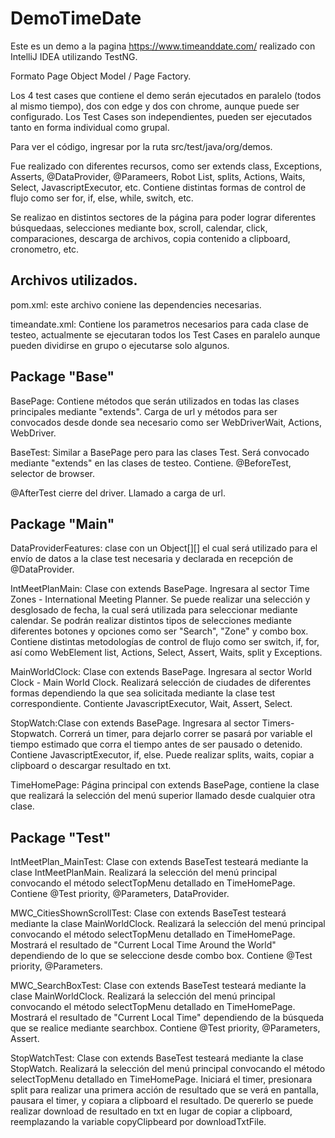 # DemoTimeDate

Este es un demo a la pagina https://www.timeanddate.com/ realizado con IntelliJ IDEA utilizando TestNG.

Formato Page Object Model / Page Factory.

Los 4 test cases que contiene el demo serán ejecutados en paralelo (todos al mismo tiempo), dos con edge y dos con chrome, aunque puede ser configurado. Los Test Cases son independientes, pueden ser ejecutados tanto en forma individual como grupal.

Para ver el código, ingresar por la ruta src/test/java/org/demos.

Fue realizado con diferentes recursos, como ser extends class, Exceptions, Asserts, @DataProvider, @Parameers, Robot List, splits, Actions, Waits, Select, JavascriptExecutor, etc.
Contiene distintas formas de control de flujo como ser for, if, else, while, switch, etc.

Se realizao en distintos sectores de la página para poder lograr diferentes búsquedaas, selecciones mediante box, scroll, calendar, click, comparaciones, descarga de archivos, copia contenido a clipboard, cronometro, etc.

Archivos utilizados.
-------------------
pom.xml: este archivo coniene las dependencies necesarias.

timeandate.xml: Contiene los parametros necesarios para cada clase de testeo, actualmente se ejecutaran todos los Test Cases en paralelo aunque pueden dividirse en grupo o ejecutarse solo algunos.



Package "Base"
-------------
BasePage: Contiene métodos que serán utilizados en todas las clases principales mediante "extends".
Carga de url y métodos para ser convocados desde donde sea necesario como ser WebDriverWait, Actions, WebDriver.

BaseTest: Similar a BasePage pero para las clases Test.
Será convocado mediante "extends" en las clases de testeo.
Contiene. 
@BeforeTest, selector de browser.

@AfterTest cierre del driver.
Llamado a carga de url.



Package "Main"
-------------

DataProviderFeatures: clase con un Object[][] el cual será utilizado para el envío de datos a la clase test necesaria y declarada en recepción de @DataProvider.
 
IntMeetPlanMain: Clase con extends BasePage. Ingresara al sector Time Zones - International Meeting Planner.
Se puede realizar una selección y desglosado de fecha, la cual será utilizada para seleccionar mediante calendar.
Se podrán realizar distintos tipos de selecciones mediante diferentes botones y opciones como ser "Search", "Zone" y combo box.
Contiene distintas metodologías de control de flujo como ser switch, if, for, así como WebElement list, Actions, Select, Assert, Waits, split y Exceptions.

MainWorldClock: Clase con extends BasePage. Ingresara al sector World Clock - Main World Clock.
Realizará selección de ciudades de diferentes formas dependiendo la que sea solicitada mediante la clase test correspondiente.
Contiente JavascriptExecutor, Wait, Assert, Select.

StopWatch:Clase con extends BasePage. Ingresara al sector Timers- Stopwatch.
Correrá un timer, para dejarlo correr se pasará por variable el tiempo estimado que corra el tiempo antes de ser pausado o detenido.
Contiene JavascriptExecutor, if, else.
Puede realizar splits, waits, copiar a clipboard o descargar resultado en txt.

TimeHomePage: Página principal con extends BasePage, contiene la clase que realizará la selección del menú superior llamado desde cualquier otra clase.



Package "Test"
--------------

IntMeetPlan_MainTest: Clase con extends BaseTest testeará mediante la clase IntMeetPlanMain.
Realizará la selección del menú principal convocando el método selectTopMenu detallado en TimeHomePage.
Contiene @Test priority, @Parameters, DataProvider.

MWC_CitiesShownScrollTest: Clase con extends BaseTest testeará mediante la clase MainWorldClock.
Realizará la selección del menú principal convocando el método selectTopMenu detallado en TimeHomePage.
Mostrará el resultado de "Current Local Time Around the World" dependiendo de lo que se seleccione desde combo box.
Contiene @Test priority, @Parameters.

MWC_SearchBoxTest: Clase con extends BaseTest testeará mediante la clase MainWorldClock.
Realizará la selección del menú principal convocando el método selectTopMenu detallado en TimeHomePage.
Mostrará el resultado de "Current Local Time" dependiendo de la búsqueda que se realice mediante searchbox.
Contiene @Test priority, @Parameters, Assert.

StopWatchTest: Clase con extends BaseTest testeará mediante la clase StopWatch.
Realizará la selección del menú principal convocando el método selectTopMenu detallado en TimeHomePage.
Iniciará el timer, presionara split para realizar una primera acción de resultado que se verá en pantalla, pausara el timer, y copiara a clipboard el resultado. 
De quererlo se puede realizar download de resultado en txt en lugar de copiar a clipboard, reemplazando la variable copyClipbeard por downloadTxtFile.
